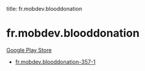 title: fr.mobdev.blooddonation
# fr.mobdev.blooddonation


[Google Play Store](https://play.google.com/store/apps/details?id=fr.mobdev.blooddonation)


* [fr.mobdev.blooddonation-357-1](./fr.mobdev.blooddonation-357-1/)